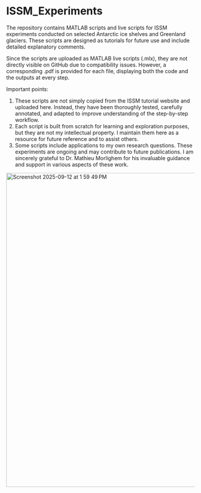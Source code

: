 # ISSM_Experiments

The repository contains MATLAB scripts and live scripts for ISSM experiments conducted on selected Antarctic ice shelves and Greenland glaciers. These scripts are designed as tutorials for future use and include detailed explanatory comments. 

Since the scripts are uploaded as MATLAB live scripts (.mlx), they are not directly visible on GitHub due to compatibility issues. However, a corresponding .pdf is provided for each file, displaying both the code and the outputs at every step.

Important points:
1.	These scripts are not simply copied from the ISSM tutorial website and uploaded here. Instead, they have been thoroughly tested, carefully annotated, and adapted to improve understanding of the step-by-step workflow. 
2. Each script is built from scratch for learning and exploration purposes, but they are not my intellectual property. I maintain them here as a resource for future reference and to assist others.
3. Some scripts include applications to my own research questions. These experiments are ongoing and may contribute to future publications. I am sincerely grateful to Dr. Mathieu Morlighem for his invaluable guidance and support in various aspects of these work.

<img width="1316" height="838" alt="Screenshot 2025-09-12 at 1 59 49 PM" src="https://github.com/user-attachments/assets/fddb9a5c-cb0b-4295-aedf-9c55618f1b53" />
